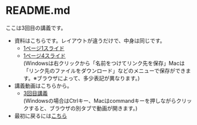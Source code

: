 # README.md
ここは3回目の講義です。 </br>
* 資料はこちらです。レイアウトが違うだけで、中身は同じです。</br>
  * [1ページ1スライド](2025統計学_基礎03.pdf) </br>
  * [1ページ4スライド](2025統計学_基礎03_1P4.pdf)　</br>
(Windowsは右クリックから「名前をつけてリンク先を保存」Macは「リンク先のファイルをダウンロード」などのメニューで保存ができます。※ブラウザによって、多少表記が異なります。)</br>
* 講義動画はこちらから。 </br>
  * [3回目講義](https://youtu.be/jJB3bbXoN8w)</br>
(Windowsの場合はCtrlキー、Macはcommandキーを押しながらクリックすると、ブラウザの別タブで動画が開きます。)</br>
* 最初に戻るには[こちら](https://github.com/kerokerodasu-collab/2025_grad_stat/blob/main/README.md#2025_grad_stat)
